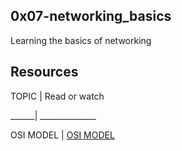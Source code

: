 ## 0x07-networking_basics

Learning the basics of networking

## Resources

TOPIC | Read or watch

______| ______________

OSI MODEL | [OSI MODEL](./https://en.wikipedia.org/wiki/OSI_model)
